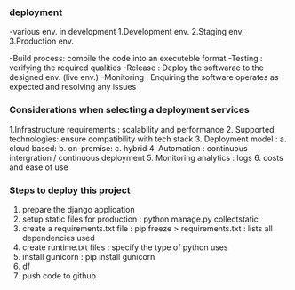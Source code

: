 ### deployment
-various env. in development
1.Development env.
2.Staging env.
3.Production env.

-Build process: compile the code into an executeble format
-Testing : verifying the required qualities
-Release : Deploy the softwarae to the designed env. (live env.)
-Monitoring : Enquiring the software operates as expected and resolving any issues

### Considerations when selecting a deployment services
1.Infrastructure requirements : scalability and performance
2. Supported technologies: ensure compatibility with tech stack
3. Deployment model : a. cloud based: b. on-premise: c. hybrid
4. Automation : continuous intergration / continuous deployment
5. Monitoring analytics : logs
6. costs and ease of use



### Steps to deploy this project
1. prepare the django application
2. setup static files for production : python manage.py collectstatic
3. create a requirements.txt file : pip freeze > requirements.txt : lists all dependencies used
4. create runtime.txt files : specify the type of python uses
5. install gunicorn : pip install gunicorn 
6. df
7. push code to github
